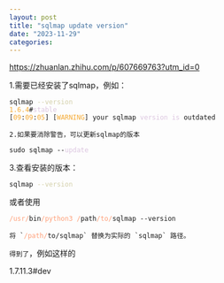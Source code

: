 ```yaml
---
layout: post
title: "sqlmap update version"
date: "2023-11-29"
categories: 
---
```

<p><a href="https://zhuanlan.zhihu.com/p/607669763?utm_id=0">https://zhuanlan.zhihu.com/p/607669763?utm_id=0</a></p>

<p>1.需要已经安装了sqlmap，例如：</p>

<pre>
<code>sqlmap <span style="color:#d4d0ab">--version</span>
<span style="color:#f5ab35">1.6</span><span style="color:#f5ab35">.4</span>#<span style="color:#dcc6e0">stable</span>
[<span style="color:#f5ab35">09</span>:<span style="color:#f5ab35">09</span>:<span style="color:#f5ab35">05</span>] [<span style="color:#f5ab35">WARNING</span>] your sqlmap <span style="color:#dcc6e0">version</span> <span style="color:#dcc6e0">is</span> outdated</code></pre>

<p><code>2.如果要消除警告，可以更新sqlmap的版本</code></p>

<pre>
<code>sudo sqlmap --<span style="color:#dcc6e0">update</span></code></pre>

<p>3.查看安装的版本：</p>

<pre>
<code>sqlmap <span style="color:#d4d0ab">--version</span>
</code></pre>

<p>或者使用</p>

<pre>
<code><span style="color:#ffa07a">/usr/</span>bin<span style="color:#ffa07a">/python3 /</span>path<span style="color:#ffa07a">/to/</span>sqlmap --version</code></pre>

<pre>
<code>将 `<span style="color:#ffa07a">/path/</span>to/sqlmap` 替换为实际的 `sqlmap` 路径。</code></pre>

<p><code>得到了</code>，例如这样的</p>

<p>1.7.11.3#dev</p>

<p>&nbsp;</p>

